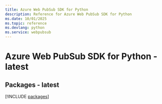 ```yaml
---
title: Azure Web PubSub SDK for Python
description: Reference for Azure Web PubSub SDK for Python
ms.date: 10/01/2025
ms.topic: reference
ms.devlang: python
ms.service: webpubsub
---
```

# Azure Web PubSub SDK for Python - latest
## Packages - latest
[!INCLUDE [packages](web-pubsub-index.md)]